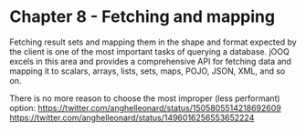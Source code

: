 # Chapter 8 - Fetching and mapping

Fetching result sets and mapping them in the shape and format expected by the client is one of the most important tasks of querying a database. jOOQ excels in this area and provides a comprehensive API for fetching data and mapping it to scalars, arrays, lists, sets, maps, POJO, JSON, XML, and so on. 

There is no more reason to choose the most improper (less performant) option: 
https://twitter.com/anghelleonard/status/1505805514218692609 
https://twitter.com/anghelleonard/status/1496016256553652224
